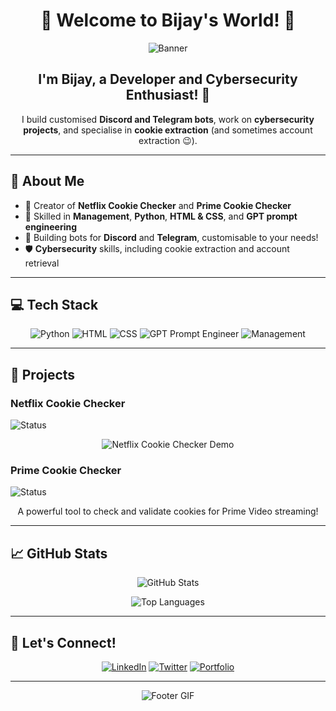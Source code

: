 <h1 align="center">👋 Welcome to Bijay's World! 👋</h1>

<p align="center">
  <img src="https://media.giphy.com/media/26u4lOMA8JKSnL9Uk/giphy.gif" alt="Banner" />
</p>

<h2 align="center">I'm Bijay, a Developer and Cybersecurity Enthusiast! 🚀</h2>

<p align="center">
  I build customised <strong>Discord and Telegram bots</strong>, work on <strong>cybersecurity projects</strong>, and specialise in <strong>cookie extraction</strong> (and sometimes account extraction 😉).
</p>

---

## 🌟 About Me

- 🔧 Creator of **Netflix Cookie Checker** and **Prime Cookie Checker**
- 🧠 Skilled in **Management**, **Python**, **HTML & CSS**, and **GPT prompt engineering**
- 👾 Building bots for **Discord** and **Telegram**, customisable to your needs!
- 🛡️ **Cybersecurity** skills, including cookie extraction and account retrieval

---

## 💻 Tech Stack

<p align="center">
  <img src="https://img.shields.io/badge/Python-3776AB?style=for-the-badge&logo=python&logoColor=white" alt="Python" />
  <img src="https://img.shields.io/badge/HTML-E34F26?style=for-the-badge&logo=html5&logoColor=white" alt="HTML" />
  <img src="https://img.shields.io/badge/CSS-1572B6?style=for-the-badge&logo=css3&logoColor=white" alt="CSS" />
  <img src="https://img.shields.io/badge/GPT%20Prompt%20Engineer-4285F4?style=for-the-badge&logo=openai&logoColor=white" alt="GPT Prompt Engineer" />
  <img src="https://img.shields.io/badge/Management-228B22?style=for-the-badge&logo=trello&logoColor=white" alt="Management" />
</p>

---

## 🚀 Projects

### Netflix Cookie Checker
![Status](https://img.shields.io/badge/Status-In%20Progress-orange?style=for-the-badge&logo=github)
<p align="center">
  <img src="https://media.giphy.com/media/3ohzdUIxgfbetwxr5K/giphy.gif" alt="Netflix Cookie Checker Demo" />
</p>

### Prime Cookie Checker  
![Status](https://img.shields.io/badge/Status-Complete-brightgreen?style=for-the-badge&logo=primevideo)
<p align="center">
  A powerful tool to check and validate cookies for Prime Video streaming!
</p>

---

## 📈 GitHub Stats

<p align="center">
  <img src="https://github-readme-stats.vercel.app/api?username=bijay085&show_icons=true&theme=tokyonight" alt="GitHub Stats" />
</p>

<p align="center">
  <img src="https://github-readme-stats.vercel.app/api/top-langs/?username=bijay085&layout=compact&theme=tokyonight" alt="Top Languages" />
</p>

---

## 🔗 Let's Connect!

<p align="center">
  <a href="https://www.linkedin.com/in/your-profile"><img src="https://img.shields.io/badge/LinkedIn-blue?style=for-the-badge&logo=linkedin" alt="LinkedIn" /></a>
  <a href="https://twitter.com/your-profile"><img src="https://img.shields.io/badge/Twitter-1DA1F2?style=for-the-badge&logo=twitter&logoColor=white" alt="Twitter" /></a>
  <a href="https://your-portfolio.com"><img src="https://img.shields.io/badge/Portfolio-4285F4?style=for-the-badge&logo=google-chrome&logoColor=white" alt="Portfolio" /></a>
</p>

---

<p align="center">
  <img src="https://media.giphy.com/media/l0MYHrVyLzK74y1de/giphy.gif" alt="Footer GIF" />
</p>
